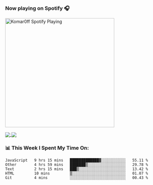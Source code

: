 ### Now playing on Spotify 🎧

[<img src="https://spotify-playing-puce.vercel.app/api/spotify" alt="Komar0ff Spotify Playing" width="350" />](https://open.spotify.com/user/s6zkxrrclsh72vtvdrqm8ttji)

<a href="https://github.com/Komar0ff/Komar0ff">
  <img align="center" src="https://github-readme-stats.vercel.app/api?username=Komar0ff&count_private=true&show_icons=true&line_height=27&count_private=true&theme=graywhite" />
</a>

<a href="https://github.com/Komar0ff?tab=repositories">
  <img align="center" src="https://github-readme-stats.vercel.app/api/top-langs/?username=Komar0ff&hide=css,html&theme=graywhite" />
</a>

### 📊 This Week I Spent My Time On:
<!--START_SECTION:waka-->
```text
JavaScript   9 hrs 15 mins   █████████████▓░░░░░░░░░░░   55.11 % 
Other        4 hrs 59 mins   ███████▒░░░░░░░░░░░░░░░░░   29.78 % 
Text         2 hrs 15 mins   ███▒░░░░░░░░░░░░░░░░░░░░░   13.42 % 
HTML         10 mins         ▒░░░░░░░░░░░░░░░░░░░░░░░░   01.07 % 
Git          4 mins          ░░░░░░░░░░░░░░░░░░░░░░░░░   00.43 % 
```
<!--END_SECTION:waka-->
